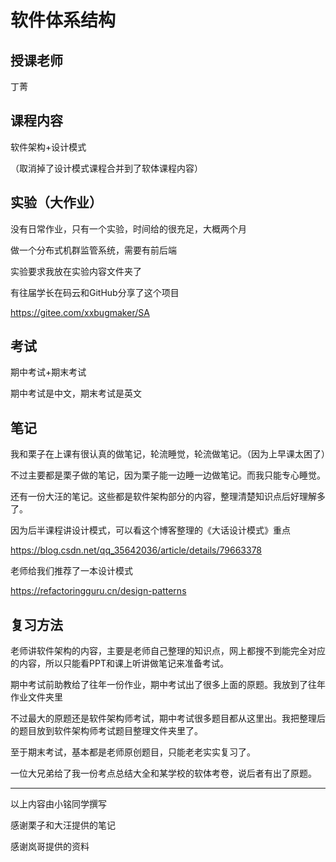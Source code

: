 # 软件体系结构

## 授课老师

丁菁

## 课程内容

软件架构+设计模式

（取消掉了设计模式课程合并到了软体课程内容）

## 实验（大作业）

没有日常作业，只有一个实验，时间给的很充足，大概两个月

做一个分布式机群监管系统，需要有前后端

实验要求我放在实验内容文件夹了

有往届学长在码云和GitHub分享了这个项目

https://gitee.com/xxbugmaker/SA

## 考试

期中考试+期末考试

期中考试是中文，期末考试是英文

## 笔记

我和栗子在上课有很认真的做笔记，轮流睡觉，轮流做笔记。（因为上早课太困了）

不过主要都是栗子做的笔记，因为栗子能一边睡一边做笔记。而我只能专心睡觉。

还有一份大汪的笔记。这些都是软件架构部分的内容，整理清楚知识点后好理解多了。

因为后半课程讲设计模式，可以看这个博客整理的《大话设计模式》重点

https://blog.csdn.net/qq_35642036/article/details/79663378

老师给我们推荐了一本设计模式

https://refactoringguru.cn/design-patterns

## 复习方法

老师讲软件架构的内容，主要是老师自己整理的知识点，网上都搜不到能完全对应的内容，所以只能看PPT和课上听讲做笔记来准备考试。

期中考试前助教给了往年一份作业，期中考试出了很多上面的原题。我放到了往年作业文件夹里

不过最大的原题还是软件架构师考试，期中考试很多题目都从这里出。我把整理后的题目放到软件架构师考试题目整理文件夹里了。

至于期末考试，基本都是老师原创题目，只能老老实实复习了。

一位大兄弟给了我一份考点总结大全和某学校的软体考卷，说后者有出了原题。

------

以上内容由小铭同学撰写

感谢栗子和大汪提供的笔记

感谢岚哥提供的资料
